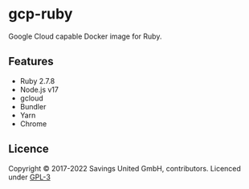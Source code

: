 # gcp-ruby
Google Cloud capable Docker image for Ruby.

## Features

- Ruby 2.7.8
- Node.js v17
- gcloud
- Bundler
- Yarn
- Chrome

## Licence

Copyright © 2017-2022 Savings United GmbH, contributors. Licenced under [GPL-3](https://github.com/pcvg/gcp-ruby/blob/master/LICENSE)

